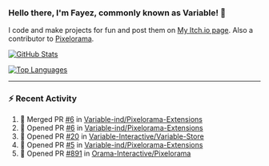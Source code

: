 ### Hello there, I'm Fayez, commonly known as Variable! 👋
I code and make projects for fun and post them on [My Itch.io page](https://variable-industries.itch.io/). Also a contributor to [Pixelorama](https://github.com/Orama-Interactive/Pixelorama).

[![GitHub Stats](https://github-readme-stats.vercel.app/api/?username=Variable-ind&show_icons=true&theme=merko)](https://github.com/anuraghazra/github-readme-stats)

[![Top Languages](https://github-readme-stats.vercel.app/api/top-langs/?username=Variable-ind&layout=compact&theme=merko)](https://github.com/anuraghazra/github-readme-stats)

---

### :zap: Recent Activity

<!--START_SECTION:activity-->
1. 🎉 Merged PR [#6](https://github.com/Variable-ind/Pixelorama-Extensions/pull/6) in [Variable-ind/Pixelorama-Extensions](https://github.com/Variable-ind/Pixelorama-Extensions)
2. 💪 Opened PR [#6](https://github.com/Variable-ind/Pixelorama-Extensions/pull/6) in [Variable-ind/Pixelorama-Extensions](https://github.com/Variable-ind/Pixelorama-Extensions)
3. 💪 Opened PR [#20](https://github.com/Variable-Interactive/Variable-Store/pull/20) in [Variable-Interactive/Variable-Store](https://github.com/Variable-Interactive/Variable-Store)
4. 💪 Opened PR [#5](https://github.com/Variable-ind/Pixelorama-Extensions/pull/5) in [Variable-ind/Pixelorama-Extensions](https://github.com/Variable-ind/Pixelorama-Extensions)
5. 💪 Opened PR [#891](https://github.com/Orama-Interactive/Pixelorama/pull/891) in [Orama-Interactive/Pixelorama](https://github.com/Orama-Interactive/Pixelorama)
<!--END_SECTION:activity-->

<!--
**Variable-ind/Variable-ind** is a ✨ _special_ ✨ repository because its `README.md` (this file) appears on your GitHub profile.

Here are some ideas to get you started:
- 🌱 I’m currently studying at ...
- 🔭 I’m currently working on ...
- 👯 I’m looking to collaborate on ...
- 🤔 I’m looking for help with ...
- 💬 Ask me about ...
- 📫 How to reach me: ...
- ⚡ Fun fact: ...
-->
